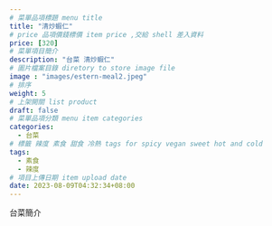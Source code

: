 ```yaml
---
# 菜單品項標題 menu title 
title: "清炒蝦仁"
# price 品項價錢標價 item price ,交給 shell 差入資料
price: [320] 
# 菜單項目簡介 
description: "台菜 清炒蝦仁"
# 圖片檔案目錄 diretory to store image file
image : "images/estern-meal2.jpeg"
# 排序
weight: 5 
# 上架開關 list product 
draft: false
# 菜單品項分類 menu item categories 
categories:
  - 台菜
# 標籤 辣度 素食 甜食 冷熱 tags for spicy vegan sweet hot and cold 
tags:
  - 素食
  - 辣度
# 項目上傳日期 item upload date 
date: 2023-08-09T04:32:34+08:00
---
```


台菜簡介

